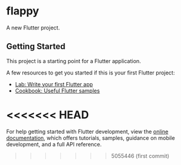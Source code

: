 # flappy

A new Flutter project.

## Getting Started

This project is a starting point for a Flutter application.

A few resources to get you started if this is your first Flutter project:

- [Lab: Write your first Flutter app](https://docs.flutter.dev/get-started/codelab)
- [Cookbook: Useful Flutter samples](https://docs.flutter.dev/cookbook)

<<<<<<< HEAD
=======
For help getting started with Flutter development, view the
[online documentation](https://docs.flutter.dev/), which offers tutorials,
samples, guidance on mobile development, and a full API reference.
>>>>>>> 5055446 (first commit)
